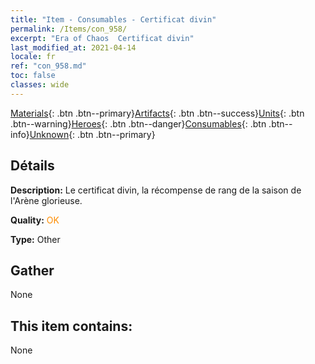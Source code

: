 ```yaml
---
title: "Item - Consumables - Certificat divin"
permalink: /Items/con_958/
excerpt: "Era of Chaos  Certificat divin"
last_modified_at: 2021-04-14
locale: fr
ref: "con_958.md"
toc: false
classes: wide
---
```

 [Materials](/fr/Items/){: .btn .btn--primary}[Artifacts](/fr/Items/Artifacts/){: .btn .btn--success}[Units](/fr/Items/Units/){: .btn .btn--warning}[Heroes](/fr/Items/Heroes/){: .btn .btn--danger}[Consumables](/fr/Items/Consumables/){: .btn .btn--info}[Unknown](/fr/Items/Unknown/){: .btn .btn--primary}

## Détails
 **Description:** Le certificat divin, la récompense de rang de la saison de l'Arène glorieuse.

 **Quality:** <span style="color: #FF8C00">OK</span>

 **Type:** Other

## Gather

  None

## This item contains:

  None

